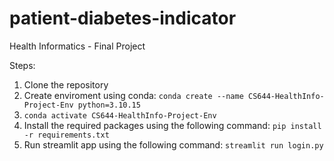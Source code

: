 # patient-diabetes-indicator
Health Informatics - Final Project

Steps: 
1. Clone the repository
2. Create enviroment using conda: `conda create --name CS644-HealthInfo-Project-Env python=3.10.15`
3. `conda activate CS644-HealthInfo-Project-Env`
4. Install the required packages using the following command: `pip install -r requirements.txt`
5. Run streamlit app using the following command: `streamlit run login.py`
